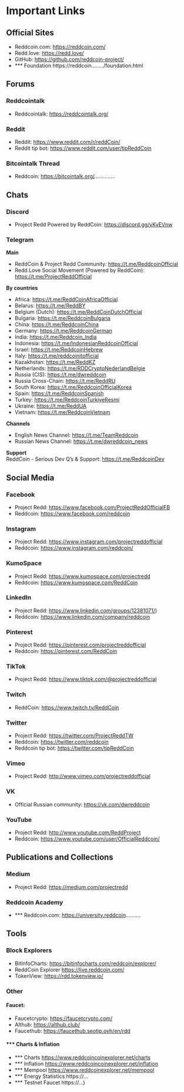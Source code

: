 # Important Links

## Official Sites

- Reddcoin.com: https://reddcoin.com/
- Redd.love: https://redd.love/
- GitHub: https://github.com/reddcoin-project/
- *** Foundation https://reddcoin......../foundation.html

## Forums

### Reddcointalk
- Reddcointalk: https://reddcointalk.org/

### Reddit
- Reddit: https://www.reddit.com/r/reddCoin/
- Reddit tip bot: https://www.reddit.com/user/tipReddCoin

### Bitcointalk Thread
- Reddcoin: https://bitcointalk.org/..............

## Chats

### Discord
- Project Redd Powered by ReddCoin: https://discord.gg/vKyEVnw

### Telegram
**Main**
- ReddCoin & Project Redd Community: https://t.me/ReddcoinOfficial
- Redd.Love Social Movement (Powered by ReddCoin): https://t.me/ProjectReddOfficial

**By countries**
- Africa: https://t.me/ReddCoinAfricaOfficial
- Belarus: https://t.me/ReddBY
- Belgium (Dutch):	https://t.me/ReddCoinDutchOfficial
- Bulgaria: https://t.me/ReddcoinBulgaria
- China: https://t.me/ReddcoinChina
- Germany: https://t.me/ReddcoinGerman
- India: https://t.me/Reddcoin_India
- Indonesia: https://t.me/IndonesianReddcoinOfficial
- Israel: https://t.me/ReddcoinHebrew
- Italy: https://t.me/reddcoinitofficial
- Kazakhstan: https://t.me/ReddKZ
- Netherlands: https://t.me/RDDCryptoNederlandBelgie
- Russia (CIS): https://t.me/dwreddcoin
- Russia Cross-Chain: https://t.me/ReddRU
- South Korea: https://t.me/ReddcoinOfficialKorea
- Spain: https://t.me/ReddcoinSpanish
- Turkey: https://t.me/ReddcoinTurkiyeResmi
- Ukraine: https://t.me/ReddUA
- Vietnam: https://t.me/ReddcoinVietnam

**Channels**
<br/>
- English News Channel: https://t.me/TeamReddcoin
- Russian News Channel: https://t.me/dwreddcoin_news

**Support**
<br/>
ReddCoin - Serious Dev Q’s & Support: https://t.me/ReddcoinDev

## Social Media

### Facebook
- Project Redd: https://www.facebook.com/ProjectReddOfficialFB
- Reddcoin: https://www.facebook.com/reddcoin

### Instagram
- Project Redd: https://www.instagram.com/projectreddofficial
- Reddcoin: https://www.instagram.com/reddcoin/

### KumoSpace
- Project Redd: https://www.kumospace.com/projectredd
- Reddcoin: https://www.kumospace.com/ReddCoin

### LinkedIn
- Project Redd: https://www.linkedin.com/groups/12381071/)
- Reddcoin: https://www.linkedin.com/company/reddcoin
 
 ### Pinterest
- Project Redd: https://pinterest.com/projectreddofficial
- Reddcoin: https://pinterest.com/ReddCoin
 
 ### TikTok
- Project Redd: https://www.tiktok.com/@projectreddofficial
 
### Twitch
- ReddCoin: https://www.twitch.tv/ReddCoin

 
### Twitter
- Project Redd: https://twitter.com/ProjectReddTW
- Reddcoin: https://twitter.com/reddcoin
- Reddcoin tip bot: https://twitter.com/tipReddCoin

### Vimeo
- Project Redd: http://www.vimeo.com/projectreddofficial

### VK
- Official Russian community: https://vk.com/dwreddcoin

### YouTube
- Project Redd: http://www.youtube.com/ReddProject
- Reddcoin: https://www.youtube.com/user/OfficialReddcoin/

## Publications and Collections

### Medium
- Project Redd: https://medium.com/projectredd

### Reddcoin Academy 
- *** Reddcoin.com: https://university.reddcoin..........

## Tools

### Block Explorers

- BitInfoCharts: https://bitinfocharts.com/reddcoin/explorer/
- ReddCoin Explorer https://live.reddcoin.com/
- TokenView: https://rdd.tokenview.io/


### Other
#### Faucet:
- Faucetcrypto: https://faucetcrypto.com/
- Althub: https://althub.club/
- Faucethub: https://faucethub.seotip.ovh/en/rdd

#### *** Charts & Inflation 
- *** Charts https://www.reddcoincoinexplorer.net/charts
- *** Inflation https://www.reddcoincoinexplorer.net/inflation
- *** Mempool https://www.reddcoinexplorer.net/mempool
- *** Energy Statistics https://...
- *** Testnet Faucet https://...)
